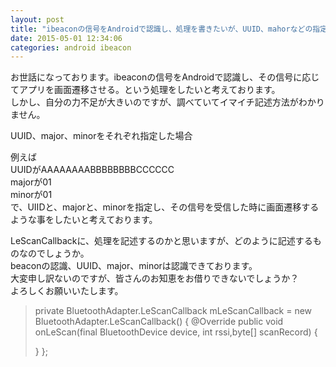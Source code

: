 ```yaml
---
layout: post
title: "ibeaconの信号をAndroidで認識し、処理を書きたいが、UUID、mahorなどの指定の仕方がイマイチ分からない"
date: 2015-05-01 12:34:06
categories: android ibeacon
---
```

<p>お世話になっております。ibeaconの信号をAndroidで認識し、その信号に応じてアプリを画面遷移させる。という処理をしたいと考えております。 <br>
しかし、自分の力不足が大きいのですが、調べていてイマイチ記述方法がわかりません。 </p>

<p>UUID、major、minorをそれぞれ指定した場合 </p>

<p>例えば <br>
UUIDがAAAAAAAABBBBBBBBCCCCCC<br>
majorが01<br>
minorが01<br>
で、UIIDと、majorと、minorを指定し、その信号を受信した時に画面遷移するような事をしたいと考えております。 </p>

<p>LeScanCallbackに、処理を記述するのかと思いますが、どのように記述するものなのでしょうか。 <br>
beaconの認識、UUID、major、minorは認識できております。 <br>
大変申し訳ないのですが、皆さんのお知恵をお借りできないでしょうか？ <br>
よろしくお願いいたします。 </p>

<blockquote>
  <p>private BluetoothAdapter.LeScanCallback mLeScanCallback = new<br>
  BluetoothAdapter.LeScanCallback() { @Override public void<br>
  onLeScan(final BluetoothDevice device, int rssi,byte[] scanRecord) {</p>
  
  <p>} };</p>
</blockquote>
